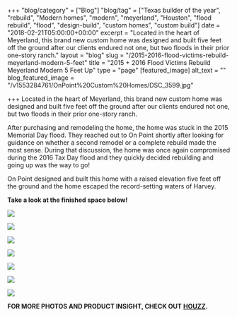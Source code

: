 +++
"blog/category" = ["Blog"]
"blog/tag" = ["Texas builder of the year", "rebuild", "Modern homes", "modern", "meyerland", "Houston", "flood rebuild", "flood", "design-build", "custom homes", "custom build"]
date = "2018-02-21T05:00:00+00:00"
excerpt = "Located in the heart of Meyerland, this brand new custom home was designed and built five feet off the ground after our clients endured not one, but two floods in their prior one-story ranch."
layout = "blog"
slug = "/2015-2016-flood-victims-rebuild-meyerland-modern-5-feet"
title = "2015 + 2016 Flood Victims Rebuild Meyerland Modern 5 Feet Up"
type = "page"
[featured_image]
alt_text = ""
blog_featured_image = "/v1553284761/OnPoint%20Custom%20Homes/DSC_3599.jpg"

+++
Located in the heart of Meyerland, this brand new custom home was designed and built five feet off the ground after our clients endured not one, but two floods in their prior one-story ranch.

After purchasing and remodeling the home, the home was stuck in the 2015 Memorial Day flood. They reached out to On Point shortly after looking for guidance on whether a second remodel or a complete rebuild made the most sense. During that discussion, the home was once again compromised during the 2016 Tax Day flood and they quickly decided rebuilding and going up was the way to go!

On Point designed and built this home with a raised elevation five feet off the ground and the home escaped the record-setting waters of Harvey.

**Take a look at the finished space below!**

![](https://res.cloudinary.com/onpointcustomhomes/image/upload/v1553284761/OnPoint%20Custom%20Homes/DSC_3599.jpg)

![](https://res.cloudinary.com/onpointcustomhomes/image/upload/v1553284762/OnPoint%20Custom%20Homes/DSC_3643-1.jpg)

![](https://res.cloudinary.com/onpointcustomhomes/image/upload/v1553284762/OnPoint%20Custom%20Homes/DSC_3662.jpg)

![](https://res.cloudinary.com/onpointcustomhomes/image/upload/v1553284761/OnPoint%20Custom%20Homes/DSC_3584.jpg)

![](https://res.cloudinary.com/onpointcustomhomes/image/upload/v1553355423/OnPoint%20Custom%20Homes/DSC_3566.jpg)

![](https://res.cloudinary.com/onpointcustomhomes/image/upload/v1553284760/OnPoint%20Custom%20Homes/DSC_3544.jpg)

![](https://res.cloudinary.com/onpointcustomhomes/image/upload/v1553355486/OnPoint%20Custom%20Homes/DSC_3524-1.jpg)

**FOR MORE PHOTOS AND PRODUCT INSIGHT, CHECK OUT** [**HOUZZ**](http://www.topbuildersolutions.net/clickthrough.aspx?rurl=https://www.houzz.com/projects/2910362/elevated-meyerland-modern&cid=1099367&ecid=23113)**.**